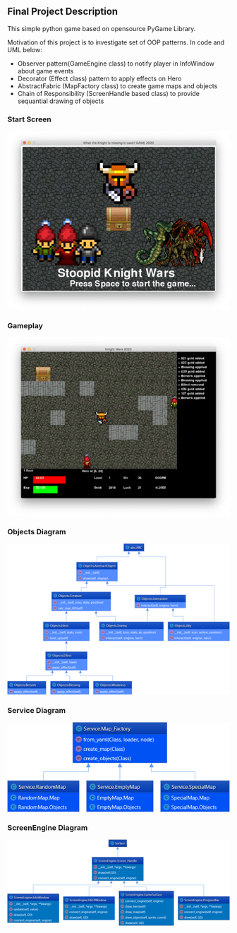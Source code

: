 ## Final Project Description
This simple python game based on opensource PyGame Library.

Motivation of this project is to investigate set of OOP patterns.
In code and UML below:
  * Observer pattern(GameEngine class) to notify player in InfoWindow about game events
  * Decorator (Effect class) pattern to apply effects on Hero
  * AbstractFabric (MapFactory class) to create game maps and objects
  * Chain of Responsibility (ScreenHandle based class) to provide sequantial drawing of objects
  


### Start Screen 
![Start Screen](start_screen.jpeg)

### Gameplay 
![Gameplay](gameplay.png)

### Objects Diagram
![Objects Diagram](Objects.png)

### Service Diagram
![Service Diagram](Service.png)

### ScreenEngine Diagram
![ScreenEngine Diagram](ScreenEngine.png)
